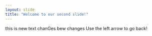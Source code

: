 ```yaml
---
layout: slide
title: "Welcome to our second slide!"
---
```

this is new text chanGes bew changes
Use the left arrow to go back!
